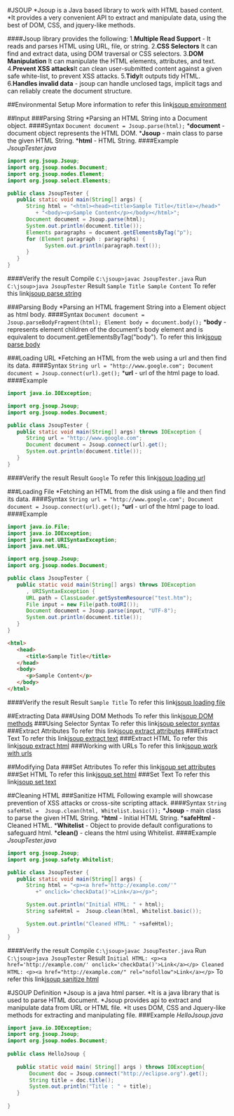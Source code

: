 #JSOUP
*Jsoup is a Java based library to work with HTML based content.
*It provides a very convenient API to extract and manipulate data, using the best of DOM, CSS, and jquery-like methods.

####Jsoup library provides the following:
1.**Multiple Read Support** - It reads and parses HTML using URL, file, or string.
2.**CSS Selectors** It can find and extract data, using DOM traversal or CSS selectors.
3.**DOM Manipulation** It can manipulate the HTML elements, attributes, and text.
4.**Prevent XSS attacks**It can clean user-submitted content against a given safe white-list, to prevent XSS attacks.
5.**Tidy**It outputs tidy HTML.
6.**Handles invalid data** - jsoup can handle unclosed tags, implicit tags and can reliably create the document structure.

##Environmental Setup
More information to refer this link[jsoup environment](https://www.tutorialspoint.com/jsoup/jsoup_environment.htm)

##Input
###Parsing String
*Parsing an HTML String into a Document object.
####Syntax
`Document document = Jsoup.parse(html);`
***document** - document object represents the HTML DOM.
***Jsoup** - main class to parse the given HTML String.
***html** - HTML String.
####Example
*JsoupTester.java*
```java
import org.jsoup.Jsoup;
import org.jsoup.nodes.Document;
import org.jsoup.nodes.Element;
import org.jsoup.select.Elements;

public class JsoupTester {
   public static void main(String[] args) {
      String html = "<html><head><title>Sample Title</title></head>"
         + "<body><p>Sample Content</p></body></html>";
      Document document = Jsoup.parse(html);
      System.out.println(document.title());
      Elements paragraphs = document.getElementsByTag("p");
      for (Element paragraph : paragraphs) {
            System.out.println(paragraph.text());
      }
   }
}
```
####Verify the result
Compile
`C:\jsoup>javac JsoupTester.java`
Run
`C:\jsoup>java JsoupTester`
Result
``
Sample Title
Sample Content
``
To refer this link[jsoup parse string](https://www.tutorialspoint.com/jsoup/jsoup_parse_string.htm)

###Parsing Body
*Parsing an HTML fragement String into a Element object as html body.
####Syntax
``
Document document = Jsoup.parseBodyFragment(html);
Element body = document.body();
``
***body** - represents element children of the document's body element and is equivalent to document.getElementsByTag("body").
To refer this link[jsoup parse body](https://www.tutorialspoint.com/jsoup/jsoup_parse_body.htm)

###Loading URL
*Fetching an HTML from the web using a url and then find its data.
####Syntax
``
String url = "http://www.google.com";
Document document = Jsoup.connect(url).get();
``
***url** - url of the html page to load.
####Example
```java
import java.io.IOException;

import org.jsoup.Jsoup;
import org.jsoup.nodes.Document;

public class JsoupTester {
   public static void main(String[] args) throws IOException {
      String url = "http://www.google.com";
      Document document = Jsoup.connect(url).get();
      System.out.println(document.title());
   }
}
```
####Verify the result
Result
`Google`
To refer this link[jsoup loading url](https://www.tutorialspoint.com/jsoup/jsoup_load_url.htm)

###Loading File
*Fetching an HTML from the disk using a file and then find its data.
####Syntax
``
String url = "http://www.google.com";
Document document = Jsoup.connect(url).get();
``
***url** - url of the html page to load.
####Example
```java
import java.io.File;
import java.io.IOException;
import java.net.URISyntaxException;
import java.net.URL;

import org.jsoup.Jsoup;
import org.jsoup.nodes.Document;

public class JsoupTester {
   public static void main(String[] args) throws IOException
      , URISyntaxException {
      URL path = ClassLoader.getSystemResource("test.htm");
      File input = new File(path.toURI());
      Document document = Jsoup.parse(input, "UTF-8");
      System.out.println(document.title());
   }
}
```
```html
<html>
   <head>
      <title>Sample Title</title>
   </head>
   <body>
      <p>Sample Content</p>
   </body>
</html>
```
####Verify the result
Result
`Sample Title`
To refer this link[jsoup loading file](https://www.tutorialspoint.com/jsoup/jsoup_load_file.htm)

##Extracting Data
###Using DOM Methods
To refer this link[jsoup DOM methods](https://www.tutorialspoint.com/jsoup/jsoup_use_dom.htm)
###Using Selector Syntax
To refer this link[jsoup selector syntax](https://www.tutorialspoint.com/jsoup/jsoup_use_selector.htm)
###Extract Attributes
To refer this link[jsoup extract attributes](https://www.tutorialspoint.com/jsoup/jsoup_extract_attribute.htm)
###Extract Text
To refer this link[jsoup extract text](https://www.tutorialspoint.com/jsoup/jsoup_extract_text.htm)
###Extract HTML
To refer this link[jsoup extract html](https://www.tutorialspoint.com/jsoup/jsoup_extract_html.htm)
###Working with URLs
To refer this link[jsoup work with urls](https://www.tutorialspoint.com/jsoup/jsoup_use_url.htm)

##Modifying Data
###Set Attributes
To refer this link[jsoup set attributes](https://www.tutorialspoint.com/jsoup/jsoup_set_attributes.htm)
###Set HTML
To refer this link[jsoup set html](https://www.tutorialspoint.com/jsoup/jsoup_set_html.htm)
###Set Text
To refer this link[jsoup set text](https://www.tutorialspoint.com/jsoup/jsoup_set_text.htm)

##Cleaning HTML
###Sanitize HTML
Following example will showcase prevention of XSS attacks or cross-site scripting attack.
####Syntax
`String safeHtml =  Jsoup.clean(html, Whitelist.basic());`
***Jsoup** - main class to parse the given HTML String.
***html** - Initial HTML String.
***safeHtml** - Cleaned HTML.
***Whitelist** - Object to provide default configurations to safeguard html.
***clean()** - cleans the html using Whitelist.
####Example
*JsoupTester.java*
```java
import org.jsoup.Jsoup;
import org.jsoup.safety.Whitelist;

public class JsoupTester {
   public static void main(String[] args) {
      String html = "<p><a href='http://example.com/'"
         +" onclick='checkData()'>Link</a></p>";

      System.out.println("Initial HTML: " + html);
      String safeHtml =  Jsoup.clean(html, Whitelist.basic());

      System.out.println("Cleaned HTML: " +safeHtml);
   }
}
```
####Verify the result
Compile
`C:\jsoup>javac JsoupTester.java`
Run
`C:\jsoup>java JsoupTester`
Result
``
Initial HTML: <p><a href='http://example.com/' onclick='checkData()'>Link</a></p>
Cleaned HTML: <p><a href="http://example.com/" rel="nofollow">Link</a></p>
``
To refer this link[jsoup sanitize html](https://www.tutorialspoint.com/jsoup/jsoup_sanitize_html.htm)

#JSOUP Definition
*Jsoup is a java html parser. 
*It is a java library that is used to parse HTML document. 
*Jsoup provides api to extract and manipulate data from URL or HTML file. 
*It uses DOM, CSS and Jquery-like methods for extracting and manipulating file.
###Example
*HelloJsoup.java*
```java
import java.io.IOException;  
import org.jsoup.Jsoup;  
import org.jsoup.nodes.Document;
 
public class HelloJsoup {  
 
   public static void main( String[] args ) throws IOException{  
       Document doc = Jsoup.connect("http://eclipse.org").get();  
       String title = doc.title();  
       System.out.println("Title : " + title);  
   }  
 
}
```

